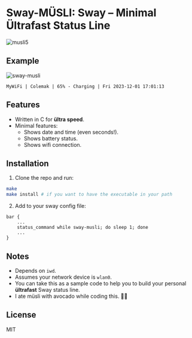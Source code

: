 # Sway-MÜSLI: Sway – Minimal Ültrafast Status Line

![musli5](https://github.com/sebastiancarlos/sway-musli/assets/88276600/eef1f29a-27db-4a81-ad5d-09c7db590ca8)

## Example
![sway-musli](https://github.com/sebastiancarlos/sway-musli/assets/88276600/b1c82f5e-b2b7-4176-ae95-da5d6ed42d04)

`MyWiFi | Colemak | 65% - Charging | Fri 2023-12-01 17:01:13`


## Features
- Written in C for **ültra speed**.
- Minimal features:
    - Shows date and time (even seconds!).
    - Shows battery status.
    - Shows wifi connection.

## Installation
1. Clone the repo and run:
```bash
make
make install # if you want to have the executable in your path
```

2. Add to your sway config file:
```
bar {
    ...
    status_command while sway-musli; do sleep 1; done
    ...
}
```

## Notes
- Depends on `iwd`.
- Assumes your network device is `wlan0`.
- You can take this as a sample code to help you to build your personal **ültrafast** Sway status line.
- I ate müsli with avocado while coding this. 🥣🥑

## License
MIT
